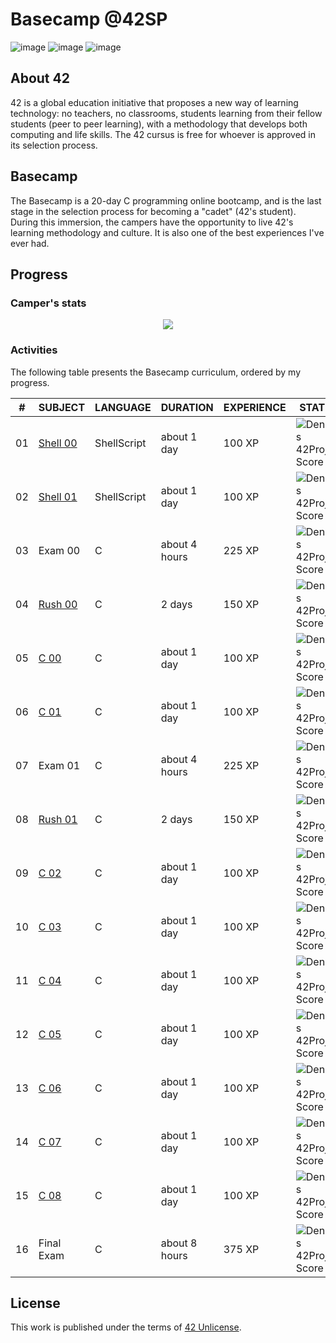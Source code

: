 # Basecamp @42SP

![image](https://img.shields.io/badge/Basecamp-42SP-blue) ![image](https://img.shields.io/badge/Language-C-lightgrey) ![image](https://img.shields.io/badge/Language-ShellScript-brightgreen)

## About 42

42 is a global education initiative that proposes a new way of learning technology: no teachers, no classrooms, students learning from their fellow students (peer to peer learning), with a methodology that develops both computing and life skills. The 42 cursus is free for whoever is approved in its selection process. 

## Basecamp

The Basecamp is a 20-day C programming online bootcamp, and is the last stage in the selection process for becoming a "cadet" (42's student). During this immersion, the campers have the opportunity to live 42's learning methodology and culture.
It is also one of the best experiences I've ever had.

## Progress

### Camper's stats

<p align="center">
<a href="https://github.com/JaeSeoKim/badge42">
  <img src="https://badge42.herokuapp.com/api/stats/dpiza?darkmode=true&cursus=Basecamp" />
</a>
</p>

### Activities

The following table presents the Basecamp curriculum, ordered by my progress.

| #    | SUBJECT                                                      | LANGUAGE    | DURATION      | EXPERIENCE | STATUS |
| ---- | ------------------------------------------------------------ | ----------- | ------------- | ---------- | ------ |
| 01   | [Shell 00](https://github.com/dpiza/42-Basecamp/tree/main/Shell00) | ShellScript | about 1 day   | 100 XP     | ![Denny's 42Project Score](https://badge42.herokuapp.com/api/project/dpiza/Basecamp%20Shell%2000) |
| 02   | [Shell 01](https://github.com/dpiza/42-Basecamp/tree/main/Shell01) | ShellScript | about 1 day   | 100 XP     | ![Denny's 42Project Score](https://badge42.herokuapp.com/api/project/dpiza/Basecamp%20Shell%2001) |
| 03   | Exam 00                                                      | C           | about 4 hours | 225 XP     | ![Denny's 42Project Score](https://badge42.herokuapp.com/api/project/dpiza/Basecamp%20Exam%2000)  |
| 04   | [Rush 00](https://github.com/dpiza/42-Basecamp/tree/main/Rush00/ex00) | C           | 2 days        | 150 XP     | ![Denny's 42Project Score](https://badge42.herokuapp.com/api/project/dpiza/Basecamp%20Rush%2000)   |
| 05   | [C 00](https://github.com/dpiza/42-Basecamp/tree/main/BasecampC00) | C           | about 1 day   | 100 XP     | ![Denny's 42Project Score](https://badge42.herokuapp.com/api/project/dpiza/Basecamp%20C%2000)  |
| 06   | [C 01](https://github.com/dpiza/42-Basecamp/tree/main/BasecampC01) | C           | about 1 day   | 100 XP     | ![Denny's 42Project Score](https://badge42.herokuapp.com/api/project/dpiza/Basecamp%20C%2001) |
| 07   | Exam 01                                                      | C           | about 4 hours | 225 XP     | ![Denny's 42Project Score](https://badge42.herokuapp.com/api/project/dpiza/Basecamp%20Exam%2001)   |
| 08   | [Rush 01](https://github.com/dpiza/42-Basecamp/tree/main/Rush01/ex00) | C           | 2 days        | 150 XP     | ![Denny's 42Project Score](https://badge42.herokuapp.com/api/project/dpiza/Basecamp%20Rush%2001)   |
| 09   | [C 02](https://github.com/dpiza/42-Basecamp/tree/main/BasecampC02) | C           | about 1 day   | 100 XP     | ![Denny's 42Project Score](https://badge42.herokuapp.com/api/project/dpiza/Basecamp%20C%2002)  |
| 10   | [C 03](https://github.com/dpiza/42-Basecamp/tree/main/BasecampC03) | C           | about 1 day   | 100 XP     | ![Denny's 42Project Score](https://badge42.herokuapp.com/api/project/dpiza/Basecamp%20C%2003) |
| 11   | [C 04](https://github.com/dpiza/42-Basecamp/tree/main/BasecampC04) | C           | about 1 day   | 100 XP     | ![Denny's 42Project Score](https://badge42.herokuapp.com/api/project/dpiza/Basecamp%20C%2004)  |
| 12   | [C 05](https://github.com/dpiza/42-Basecamp/tree/main/BasecampC05) | C           | about 1 day   | 100 XP     | ![Denny's 42Project Score](https://badge42.herokuapp.com/api/project/dpiza/Basecamp%20C%2005)  |
| 13   | [C 06](https://github.com/dpiza/42-Basecamp/tree/main/BasecampC06) | C           | about 1 day   | 100 XP     | ![Denny's 42Project Score](https://badge42.herokuapp.com/api/project/dpiza/Basecamp%20C%2006) |
| 14   | [C 07](https://github.com/dpiza/42-Basecamp/tree/main/BasecampC07) | C           | about 1 day   | 100 XP     | ![Denny's 42Project Score](https://badge42.herokuapp.com/api/project/dpiza/Basecamp%20C%2007)  |
| 15   | [C 08](https://github.com/dpiza/42-Basecamp/tree/main/BasecampC08) | C           | about 1 day   | 100 XP     | ![Denny's 42Project Score](https://badge42.herokuapp.com/api/project/dpiza/Basecamp%20C%2008) |
| 16   | Final Exam                                                   | C           | about 8 hours | 375 XP     | ![Denny's 42Project Score](https://badge42.herokuapp.com/api/project/dpiza/Basecamp%20Final%20Exam)   |



## License

This work is published under the terms of [42 Unlicense](https://github.com/gcamerli/42unlicense).
